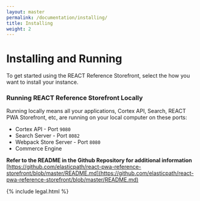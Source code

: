 ```yaml
---
layout: master
permalink: /documentation/installing/
title: Installing
weight: 2
---
```

Installing and Running
====================

To get started using the REACT Reference Storefront, select the how you want to install your instance.

### Running REACT Reference Storefront Locally
Running locally means all your applications, Cortex API, Search, REACT PWA Storefront, etc, are running on your local computer on these ports:

* Cortex API - Port `9080`
* Search Server - Port `8082`
* Webpack Store Server - Port `8080`
* Commerce Engine

**Refer to the README in the Github Repository for additional information** <br/>
[https://github.com/elasticpath/react-pwa-reference-storefront/blob/master/README.md](https://github.com/elasticpath/react-pwa-reference-storefront/blob/master/README.md)

{% include legal.html %}
